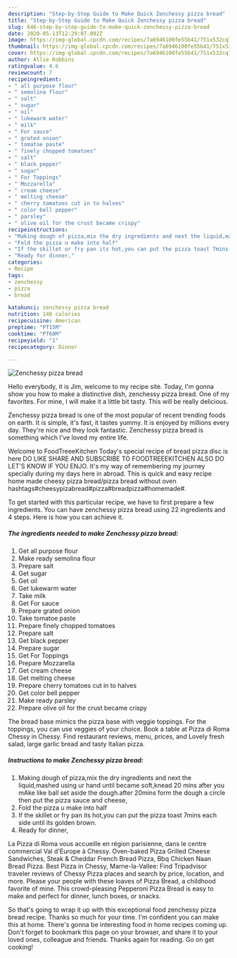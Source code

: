 ```yaml
---
description: "Step-by-Step Guide to Make Quick Zenchessy pizza bread"
title: "Step-by-Step Guide to Make Quick Zenchessy pizza bread"
slug: 646-step-by-step-guide-to-make-quick-zenchessy-pizza-bread
date: 2020-05-13T12:29:07.092Z
image: https://img-global.cpcdn.com/recipes/7a6946100fe55b41/751x532cq70/zenchessy-pizza-bread-recipe-main-photo.jpg
thumbnail: https://img-global.cpcdn.com/recipes/7a6946100fe55b41/751x532cq70/zenchessy-pizza-bread-recipe-main-photo.jpg
cover: https://img-global.cpcdn.com/recipes/7a6946100fe55b41/751x532cq70/zenchessy-pizza-bread-recipe-main-photo.jpg
author: Allie Robbins
ratingvalue: 4.6
reviewcount: 7
recipeingredient:
- " all purpose flour"
- " semolina flour"
- " salt"
- " sugar"
- " oil"
- " lukewarm water"
- " milk"
- " For sauce"
- " grated onion"
- " tomatoe paste"
- " finely chopped tomatoes"
- " salt"
- " black pepper"
- " sugar"
- " For Toppings"
- " Mozzarella"
- " cream cheese"
- " melting cheese"
- " cherry tomatoes cut in to halves"
- " color bell pepper"
- " parsley"
- " olive oil for the crust became crispy"
recipeinstructions:
- "Making dough of pizza,mix the dry ingredients and next the liquid,mashed using ur hand until became soft,knead 20 mins after you mAke like ball set aside the dough.after 20mins form the dough a circle then put the pizza sauce and cheese,"
- "Fold the pizza u make into half"
- "If the skillet or fry pan its hot,you can put the pizza toast 7mins each side until its golden brown."
- "Ready for dinner,"
categories:
- Recipe
tags:
- zenchessy
- pizza
- bread

katakunci: zenchessy pizza bread 
nutrition: 140 calories
recipecuisine: American
preptime: "PT15M"
cooktime: "PT60M"
recipeyield: "1"
recipecategory: Dinner

---
```



![Zenchessy pizza bread](https://img-global.cpcdn.com/recipes/7a6946100fe55b41/751x532cq70/zenchessy-pizza-bread-recipe-main-photo.jpg)

Hello everybody, it is Jim, welcome to my recipe site. Today, I'm gonna show you how to make a distinctive dish, zenchessy pizza bread. One of my favorites. For mine, I will make it a little bit tasty. This will be really delicious.

Zenchessy pizza bread is one of the most popular of recent trending foods on earth. It is simple, it's fast, it tastes yummy. It is enjoyed by millions every day. They're nice and they look fantastic. Zenchessy pizza bread is something which I've loved my entire life.

Welcome to FoodTreeeKitchen Today&#39;s special recipe of bread pizza disc is here DO LIKE SHARE AND SUBSCRIBE TO FOODTREEEKITCHEN ALSO DO LET&#39;S KNOW IF YOU ENJO. It&#39;s my way of remembering my journey specially during my days here in abroad. This is quick and easy recipe home made cheesy pizza bread/pizza bread without oven hashtags#cheesypizabread#pizza#breadpizza#homemade#.


To get started with this particular recipe, we have to first prepare a few ingredients. You can have zenchessy pizza bread using 22 ingredients and 4 steps. Here is how you can achieve it.

<!--inarticleads1-->

##### The ingredients needed to make Zenchessy pizza bread:

1. Get  all purpose flour
1. Make ready  semolina flour
1. Prepare  salt
1. Get  sugar
1. Get  oil
1. Get  lukewarm water
1. Take  milk
1. Get  For sauce
1. Prepare  grated onion
1. Take  tomatoe paste
1. Prepare  finely chopped tomatoes
1. Prepare  salt
1. Get  black pepper
1. Prepare  sugar
1. Get  For Toppings
1. Prepare  Mozzarella
1. Get  cream cheese
1. Get  melting cheese
1. Prepare  cherry tomatoes cut in to halves
1. Get  color bell pepper
1. Make ready  parsley
1. Prepare  olive oil for the crust became crispy


The bread base mimics the pizza base with veggie toppings. For the toppings, you can use veggies of your choice. Book a table at Pizza di Roma Chessy in Chessy. Find restaurant reviews, menu, prices, and Lovely fresh salad, large garlic bread and tasty Italian pizza. 

<!--inarticleads2-->

##### Instructions to make Zenchessy pizza bread:

1. Making dough of pizza,mix the dry ingredients and next the liquid,mashed using ur hand until became soft,knead 20 mins after you mAke like ball set aside the dough.after 20mins form the dough a circle then put the pizza sauce and cheese,
1. Fold the pizza u make into half
1. If the skillet or fry pan its hot,you can put the pizza toast 7mins each side until its golden brown.
1. Ready for dinner,


La Pizza di Roma vous accueille en région parisienne, dans le centre commercial Val d&#39;Europe à Chessy. Oven-baked Pizza Grilled Cheese Sandwiches, Steak &amp; Cheddar French Bread Pizza, Bbq Chicken Naan Bread Pizza. Best Pizza in Chessy, Marne-la-Vallee: Find Tripadvisor traveler reviews of Chessy Pizza places and search by price, location, and more. Please your people with these loaves of Pizza Bread, a childhood favorite of mine. This crowd-pleasing Pepperoni Pizza Bread is easy to make and perfect for dinner, lunch boxes, or snacks. 

So that's going to wrap it up with this exceptional food zenchessy pizza bread recipe. Thanks so much for your time. I'm confident you can make this at home. There's gonna be interesting food in home recipes coming up. Don't forget to bookmark this page on your browser, and share it to your loved ones, colleague and friends. Thanks again for reading. Go on get cooking!
